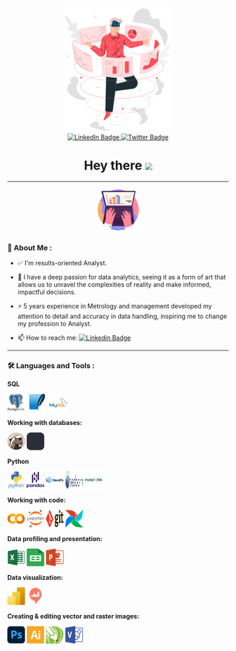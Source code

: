 <div id="header" align="center">
  <img src="https://github.com/mr-Vozhyk/Bio-icon/blob/main/mr_Vozhyk.svg" width="250"/>
</div>

<div id="badges" align="center">
  <a href="https://www.linkedin.com/in/mr-vozhyk/">
    <img src="https://img.shields.io/badge/LinkedIn-blue?logo=linkedin&logoColor=white&style=for-the-badge" alt="LinkedIn Badge"/>
  </a>
  <a href="https://t.me/mr_Vozhyk">
    <img src="https://img.shields.io/badge/Telegram-blue?logo=telegram&logoColor=white&style=for-the-badge" alt="Twitter Badge"/>
  </a>
</div>
<h1 font-size="10px" align="center">
  Hey there
  <img src="https://media.giphy.com/media/hvRJCLFzcasrR4ia7z/giphy.gif" width="30px">
</h1>

---

<div id="header" align="center">
  <img src="https://github.com/mr-Vozhyk/Bio-icon/blob/main/bar-chart_logo.png" width="100"/>
</div>

### :rocket: About Me :

- ✅ I'm results-oriented Analyst.

- :seedling: I have a deep passion for data analytics, seeing it as a form of art that allows us to unravel the complexities of reality and make informed, impactful decisions. 

- :zap: 5 years experience in Metrology and management developed my attention to detail and accuracy in data handling, inspiring me to change my profession to Analyst.

- :mailbox: How to reach me: [![Linkedin Badge](https://img.shields.io/badge/-mr_Vozhyk-blue?style=flat&logo=Linkedin&logoColor=white)](https://www.linkedin.com/in/mr-vozhyk/)

---

### :hammer_and_wrench: Languages and Tools :
<div>

**SQL**

  <img src="https://github.com/mr-Vozhyk/Bio-icon/blob/main/1_PostgreSQL.svg"         title="PostgreSQL"      alt="PostgreSQL"     width="40" height="40"/>&nbsp;
  <img src="https://github.com/mr-Vozhyk/Bio-icon/blob/main/23_SQLite.svg"            title="SQLite3"         alt="SQLite3"        width="40" height="40"/>&nbsp;
  <img src="https://github.com/mr-Vozhyk/Bio-icon/blob/main/2_MySQL.svg"              title="MySQL"           alt="MySQL"          width="40" height="40"/>&nbsp;

**Working with databases:**

<img src="https://github.com/mr-Vozhyk/Bio-icon/blob/main/3_DBeaver.svg"              title="DBeaver"         alt="DBeaver"         width="40" height="40"/>
<img src="https://github.com/mr-Vozhyk/Bio-icon/blob/main/4_Clickhouse.svg"           title="ClickHouse"      alt="ClickHouse"      width="40" height="40"/>

**Python**

<img src="https://github.com/mr-Vozhyk/Bio-icon/blob/main/5_Python.svg"                    title="Python"                   alt="Python"                   width="40" height="40"/>
<img src="https://github.com/mr-Vozhyk/Bio-icon/blob/main/6_Pandas%20%5BPython%5D.svg"     title="Pandas [Python]"          alt="Pandas [Python]"          width="40" height="40"/>
<img src="https://github.com/mr-Vozhyk/Bio-icon/blob/main/7_Numpy%20%5BPython%5D.svg"      title="Numpy [Python]"           alt="Numpy [Python]"           width="40" height="40"/>
<img src="https://github.com/mr-Vozhyk/Bio-icon/blob/main/8_Seaborn%20%5BPython%5D.svg"    title="Seaborn [Python]"         alt="Seaborn [Python]"         width="40" height="40"/>
<img src="https://github.com/mr-Vozhyk/Bio-icon/blob/main/9_Matplotlib%20%5BPython%5D.svg" title="Matplotlib [Python]"      alt="Matplotlib [Python]"      width="40" height="40"/>

**Working with code:**

<img src="https://github.com/mr-Vozhyk/Bio-icon/blob/main/22_Google%20Colaboratory.svg"   title="Google Colab"        alt="Google Colab"        width="40" height="40"/>
<img src="https://github.com/mr-Vozhyk/Bio-icon/blob/main/10_Jupyter.svg"                 title="Jupyter"             alt="Jupyter"             width="40" height="40"/>
<img src="https://github.com/mr-Vozhyk/Bio-icon/blob/main/11_Git.svg"                     title="Git"                 alt="Git"                 width="40" height="40"/>
<img src="https://github.com/mr-Vozhyk/Bio-icon/blob/main/12_Apache%20Airflow.svg"        title="Apache Airflow"      alt="Apache Airflow"      width="40" height="40"/>

**Data profiling and presentation:**

<img src="https://github.com/mr-Vozhyk/Bio-icon/blob/main/13_Excel.svg"              title="Excel"               alt="Excel"               width="40" height="40"/>
<img src="https://github.com/mr-Vozhyk/Bio-icon/blob/main/14_Google%20Sheets.svg"    title="Google Sheets"       alt="Google Sheets"       width="40" height="40"/>
<img src="https://github.com/mr-Vozhyk/Bio-icon/blob/main/15_Power%20Point.svg"      title="Power Point"         alt="Power Point"         width="40" height="40"/>

**Data visualization:**

<img src="https://github.com/mr-Vozhyk/Bio-icon/blob/main/16_Power%20BI.svg"         title="Power BI"            alt="Power BI"            width="40" height="40"/>
<img src="https://github.com/mr-Vozhyk/Bio-icon/blob/main/17_Redash.svg"             title="Redash"              alt="Redash"              width="40" height="40"/>

**Creating & editing vector and raster images:**

<img src="https://github.com/mr-Vozhyk/Bio-icon/blob/main/18_Adobe%20Photoshop.svg"       title="Adobe Photoshop"     alt="Adobe Photoshop"     width="40" height="40"/>
<img src="https://github.com/mr-Vozhyk/Bio-icon/blob/main/19_Adobe%20Illustrator.svg"     title="Adobe Illustrator"   alt="Adobe Illustrator"   width="40" height="40"/>
<img src="https://github.com/mr-Vozhyk/Bio-icon/blob/main/20_CorelDraw.svg"               title="CorelDraw"           alt="CorelDraw"           width="40" height="40"/>
<img src="https://github.com/mr-Vozhyk/Bio-icon/blob/main/21_MS%20Visio.svg"              title="MS Visio"            alt="MS Visio"            width="40" height="40"/>
</div>

